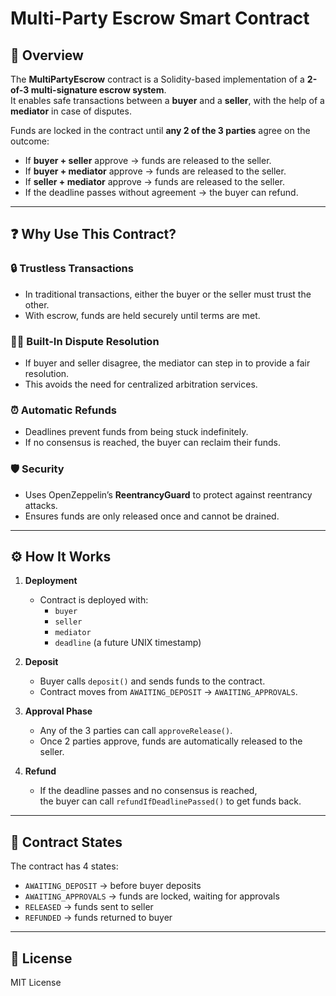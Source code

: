 # Multi-Party Escrow Smart Contract

## 📌 Overview

The **MultiPartyEscrow** contract is a Solidity-based implementation of a **2-of-3 multi-signature escrow system**.  
It enables safe transactions between a **buyer** and a **seller**, with the help of a **mediator** in case of disputes.
 
Funds are locked in the contract until **any 2 of the 3 parties** agree on the outcome:

- If **buyer + seller** approve → funds are released to the seller.
- If **buyer + mediator** approve → funds are released to the seller.
- If **seller + mediator** approve → funds are released to the seller.
- If the deadline passes without agreement → the buyer can refund.
 
---

## ❓ Why Use This Contract?

### 🔒 Trustless Transactions

- In traditional transactions, either the buyer or the seller must trust the other.
- With escrow, funds are held securely until terms are met.

### 🧑‍⚖️ Built-In Dispute Resolution

- If buyer and seller disagree, the mediator can step in to provide a fair resolution.
- This avoids the need for centralized arbitration services.

### ⏰ Automatic Refunds

- Deadlines prevent funds from being stuck indefinitely.
- If no consensus is reached, the buyer can reclaim their funds.

### 🛡️ Security

- Uses OpenZeppelin’s **ReentrancyGuard** to protect against reentrancy attacks.
- Ensures funds are only released once and cannot be drained.

---

## ⚙️ How It Works

1. **Deployment**

   - Contract is deployed with:
     - `buyer`
     - `seller`
     - `mediator`
     - `deadline` (a future UNIX timestamp)

2. **Deposit**

   - Buyer calls `deposit()` and sends funds to the contract.
   - Contract moves from `AWAITING_DEPOSIT` → `AWAITING_APPROVALS`.

3. **Approval Phase**

   - Any of the 3 parties can call `approveRelease()`.
   - Once 2 parties approve, funds are automatically released to the seller.

4. **Refund**
   - If the deadline passes and no consensus is reached,  
     the buyer can call `refundIfDeadlinePassed()` to get funds back.

---

## 📜 Contract States

The contract has 4 states:

- `AWAITING_DEPOSIT` → before buyer deposits
- `AWAITING_APPROVALS` → funds are locked, waiting for approvals
- `RELEASED` → funds sent to seller
- `REFUNDED` → funds returned to buyer

---

## 📄 License

MIT License
